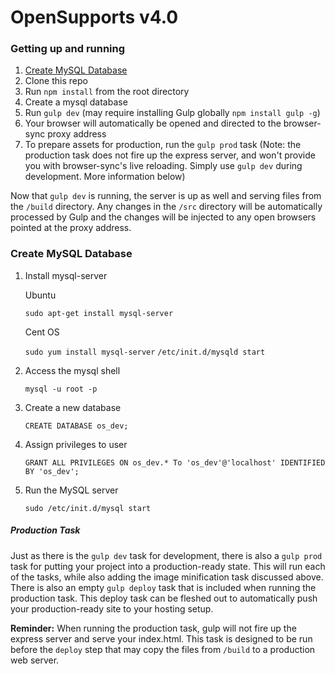 OpenSupports v4.0
============

### Getting up and running

1. [Create MySQL Database](#markdown-header-create-mysql-database)
2. Clone this repo
3. Run `npm install` from the root directory
4. Create a mysql database
5. Run `gulp dev` (may require installing Gulp globally `npm install gulp -g`)
6. Your browser will automatically be opened and directed to the browser-sync proxy address
7. To prepare assets for production, run the `gulp prod` task (Note: the production task does not fire up the express server, and won't provide you with browser-sync's live reloading. Simply use `gulp dev` during development. More information below)

Now that `gulp dev` is running, the server is up as well and serving files from the `/build` directory. Any changes in the `/src` directory will be automatically processed by Gulp and the changes will be injected to any open browsers pointed at the proxy address.

### Create MySQL Database

1. Install mysql-server

    Ubuntu

     `sudo apt-get install mysql-server`
   
    Cent OS

    `sudo yum install mysql-server`
    `/etc/init.d/mysqld start`

2. Access the mysql shell 

     `mysql -u root -p`

3. Create a new database

    `CREATE DATABASE os_dev;`

4. Assign privileges to user  

    `GRANT ALL PRIVILEGES ON os_dev.* To 'os_dev'@'localhost' IDENTIFIED BY 'os_dev';`

6. Run the MySQL server

    `sudo /etc/init.d/mysql start`

##### Production Task

Just as there is the `gulp dev` task for development, there is also a `gulp prod` task for putting your project into a production-ready state. This will run each of the tasks, while also adding the image minification task discussed above. There is also an empty `gulp deploy` task that is included when running the production task. This deploy task can be fleshed out to automatically push your production-ready site to your hosting setup.

**Reminder:** When running the production task, gulp will not fire up the express server and serve your index.html. This task is designed to be run before the `deploy` step that may copy the files from `/build` to a production web server.